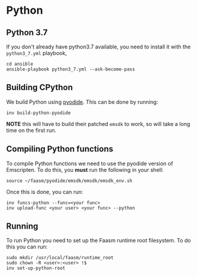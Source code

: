 # Python 

## Python 3.7

If you don't already have python3.7 available, you need to install it with the `python3_7.yml` playbook,

```
cd ansible
ansible-playbook python3_7.yml --ask-become-pass
```

## Building CPython

We build Python using [pyodide](https://github.com/iodide-project/pyodide). This can be done by running:

```
inv build-python-pyodide
```

**NOTE** this will have to build their patched `emsdk` to work, so will take a long time on the first run.

## Compiling Python functions

To compile Python functions we need to use the pyodide version of Emscripten. To do this, you
**must** run the following in your shell:

```
source ~/faasm/pyodide/emsdk/emsdk/emsdk_env.sh
```

Once this is done, you can run:

```
inv funcs-python --func=<your func>
inv upload-func <your user> <your func> --python
```

## Running

To run Python you need to set up the Faasm runtime root filesystem. To do this you can run:

```
sudo mkdir /usr/local/faasm/runtime_root
sudo chown -R <user>:<user> !$
inv set-up-python-root
```